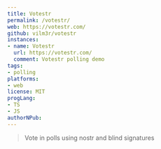```yaml
---
title: Votestr
permalink: /votestr/
web: https://votestr.com/
github: vilm3r/votestr
instances:
- name: Votestr
  url: https://votestr.com/
  comment: Votestr polling demo 
tags:
- polling
platforms:
- web
license: MIT
progLang:
- TS
- JS
authorNPub:
---
```


> Vote in polls using nostr and blind signatures
